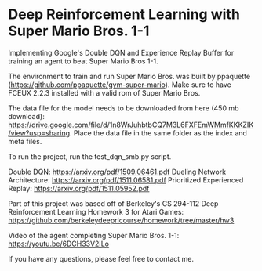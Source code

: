 # Deep Reinforcement Learning with Super Mario Bros. 1-1
Implementing Google's Double DQN and Experience Replay Buffer for training an agent to beat Super Mario Bros 1-1.

The environment to train and run Super Mario Bros. was built by ppaquette (https://github.com/ppaquette/gym-super-mario).
Make sure to have FCEUX 2.2.3 installed with a valid rom of Super Mario Bros.

The data file for the model needs to be downloaded from here (450 mb download): https://drive.google.com/file/d/1n8WrJuhbtbCQ7M3L6FXFEmWMmfKKKZIK/view?usp=sharing. Place the data file in the same folder as the index and meta files.

To run the project, run the test_dqn_smb.py script.

Double DQN: https://arxiv.org/pdf/1509.06461.pdf
Dueling Network Architecture: https://arxiv.org/pdf/1511.06581.pdf
Prioritized Experienced Replay: https://arxiv.org/pdf/1511.05952.pdf

Part of this project was based off of  Berkeley's CS 294-112 Deep Reinforcement Learning Homework 3 for Atari Games: https://github.com/berkeleydeeprlcourse/homework/tree/master/hw3

Video of the agent completing Super Mario Bros. 1-1: https://youtu.be/6DCH33V2ILo

If you have any questions, please feel free to contact me.
